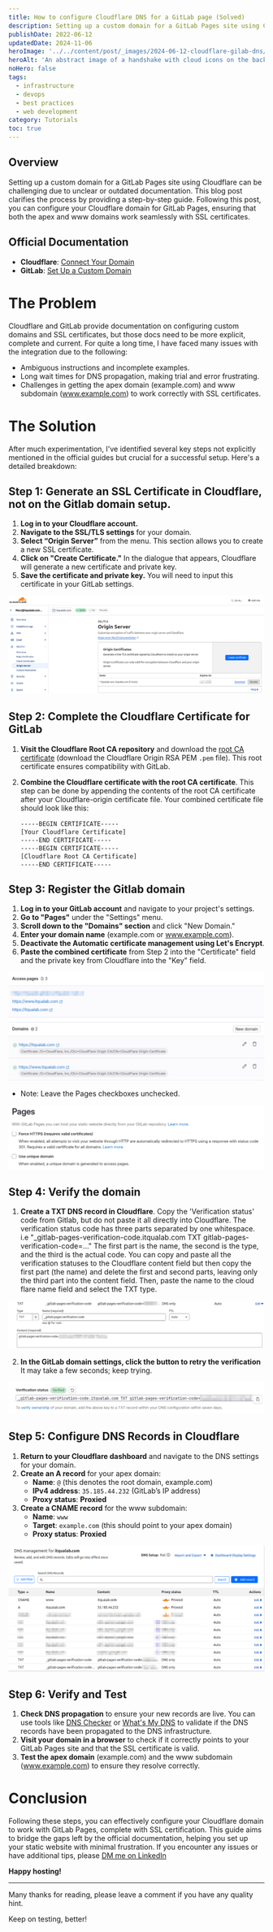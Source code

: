 ```yaml
---
title: How to configure Cloudflare DNS for a GitLab page (Solved)
description: Setting up a custom domain for a GitLab Pages site using Cloudflare can be challenging due to unclear or outdated documentation. This blog post clarifies the process by providing a step-by-step guide.
publishDate: 2022-06-12
updatedDate: 2024-11-06
heroImage: '../../content/post/_images/2024-06-12-cloudflare-gilab-dns/cloudflare-gitlab-dns.png'
heroAlt: 'An abstract image of a handshake with cloud icons on the background'
noHero: false
tags:
  - infrastructure
  - devops
  - best practices
  - web development
category: Tutorials
toc: true
---
```



## Overview

Setting up a custom domain for a GitLab Pages site using Cloudflare can be challenging due to unclear or outdated documentation. This blog post clarifies the process by providing a step-by-step guide. Following this post, you can configure your Cloudflare domain for GitLab Pages, ensuring that both the apex and www domains work seamlessly with SSL certificates.

## Official Documentation
- **Cloudflare**: [Connect Your Domain](https://developers.cloudflare.com/fundamentals/setup/manage-domains/connect-your-domain/)
- **GitLab**: [Set Up a Custom Domain](https://docs.gitlab.com/ee/user/project/pages/custom_domains_ssl_tls_certification/index.html#set-up-a-custom-domain)

# The Problem
Cloudflare and GitLab provide documentation on configuring custom domains and SSL certificates, but those docs need to be more explicit, complete and current. For quite a long time, I have faced many issues with the integration due to the following:
- Ambiguous instructions and incomplete examples.
- Long wait times for DNS propagation, making trial and error frustrating.
- Challenges in getting the apex domain (example.com) and www subdomain (www.example.com) to work correctly with SSL certificates.

# The Solution
After much experimentation, I've identified several key steps not explicitly mentioned in the official guides but crucial for a successful setup. Here's a detailed breakdown:

## Step 1: Generate an SSL Certificate in Cloudflare, not on the Gitlab domain setup.

1. **Log in to your Cloudflare account.**
2. **Navigate to the SSL/TLS settings** for your domain.
3. **Select “Origin Server”** from the menu. This section allows you to create a new SSL certificate.
4. **Click on "Create Certificate."** In the dialogue that appears, Cloudflare will generate a new certificate and private key.
5. **Save the certificate and private key.** You will need to input this certificate in your GitLab settings.

![Cloudflare origin cert](./_images/2024-06-12-cloudflare-gilab-dns/cloudflare-origin-cert.png)

## Step 2: Complete the Cloudflare Certificate for GitLab

1. **Visit the Cloudflare Root CA repository** and download the [root CA certificate](https://developers.cloudflare.com/ssl/origin-configuration/origin-ca/#cloudflare-origin-ca-root-certificate) (download the Cloudflare Origin RSA PEM `.pem` file). This root certificate ensures compatibility with GitLab.

2. **Combine the Cloudflare certificate with the root CA certificate**. This step can be done by appending the contents of the root CA certificate after your Cloudflare-origin certificate file. Your combined certificate file should look like this:

    ```text
    -----BEGIN CERTIFICATE-----
    [Your Cloudflare Certificate]
    -----END CERTIFICATE-----
    -----BEGIN CERTIFICATE-----
    [Cloudflare Root CA Certificate]
    -----END CERTIFICATE-----
    ```

## Step 3: Register the Gitlab domain

1. **Log in to your GitLab account** and navigate to your project's settings.
2. **Go to "Pages"** under the "Settings" menu.
3. **Scroll down to the "Domains" section** and click "New Domain."
4. **Enter your domain name** (example.com or www.example.com).
5. **Deactivate the Automatic certificate management using Let's Encrypt**.
6. **Paste the combined certificate** from Step 2 into the "Certificate" field and the private key from Cloudflare into the "Key" field.

![Gitlab domains](./_images/2024-06-12-cloudflare-gilab-dns/gitlab-pages-domains.png)

* Note: Leave the Pages checkboxes unchecked. 

![Gitlab pages checkboxes](./_images/2024-06-12-cloudflare-gilab-dns/gitlab-pages-checkboxes.png)

## Step 4: Verify the domain
1. **Create a TXT DNS record in Cloudflare**. Copy the 'Verification status' code from Gitlab, but do not paste it all directly into Cloudflare. The verification status code has three parts separated by one whitespace.
i.e "_gitlab-pages-verification-code.itqualab.com TXT gitlab-pages-verification-code=..."
The first part is the name, the second is the type, and the third is the actual code. You can copy and paste all the verification statuses to the Cloudflare content field but then copy the first part (the name) and delete the first and second parts, leaving only the third part into the content field. Then, paste the name to the cloud flare name field and select the TXT type. 

![Cloudflare TXT record](./_images/2024-06-12-cloudflare-gilab-dns/cloudflare-dns-txt.png)

2. **In the GitLab domain settings, click the button to retry the verification** It may take a few seconds; keep trying.

![Gitlab domain verification](./_images/2024-06-12-cloudflare-gilab-dns/gitlab-domain-verification.png)

## Step 5: Configure DNS Records in Cloudflare

1. **Return to your Cloudflare dashboard** and navigate to the DNS settings for your domain.
2. **Create an A record** for your apex domain:
   - **Name**: `@` (this denotes the root domain, example.com)
   - **IPv4 address**: `35.185.44.232` (GitLab’s IP address)
   - **Proxy status**: **Proxied**
3. **Create a CNAME record** for the www subdomain:
   - **Name**: `www`
   - **Target**: `example.com` (this should point to your apex domain)
   - **Proxy status**: **Proxied**

![Cloudflare DNS config](./_images/2024-06-12-cloudflare-gilab-dns/cloudflare-dns-config.png)

## Step 6: Verify and Test

1. **Check DNS propagation** to ensure your new records are live. You can use tools like [DNS Checker](https://dnschecker.org/) or [What's My DNS](https://www.whatsmydns.net/) to validate if the DNS records have been propagated to the DNS infrastructure.
2. **Visit your domain in a browser** to check if it correctly points to your GitLab Pages site and that the SSL certificate is valid. 
3. **Test the apex domain** (example.com) and the www subdomain (www.example.com) to ensure they resolve correctly.

# Conclusion

Following these steps, you can effectively configure your Cloudflare domain to work with GitLab Pages, complete with SSL certification. This guide aims to bridge the gaps left by the official documentation, helping you set up your static website with minimal frustration. If you encounter any issues or have additional tips, please [DM me on LinkedIn](https://www.linkedin.com/in/marcandreuf)

**Happy hosting!**


------
Many thanks for reading, please leave a comment if you have any quality hint.

Keep on testing, better!
